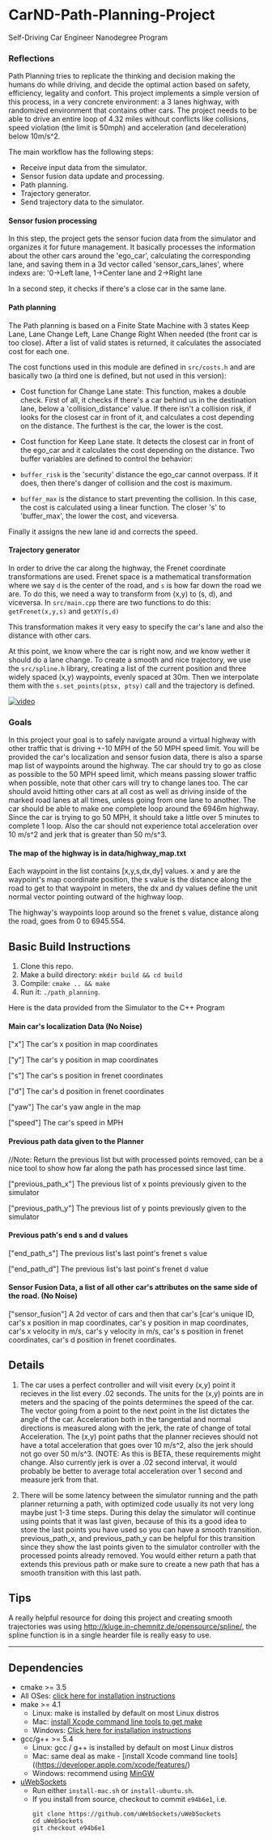 # CarND-Path-Planning-Project
Self-Driving Car Engineer Nanodegree Program

### Reflections

Path Planning tries to replicate the thinking and decision making the humans do while driving, and decide the optimal action based on safety, efficiency, legality and confort. This project implements a simple version of this process, in a very concrete environment: a 3 lanes highway, with randomized environment that contains other cars. The project needs to be able to drive an entire loop of 4.32 miles without conflicts like collisions, speed violation (the limit is 50mph) and acceleration (and deceleration) below 10m/s^2.

The main workflow has the following steps:

- Receive input data from the simulator.
- Sensor fusion data update and processing.
- Path planning.
- Trajectory generator.
- Send trajectory data to the simulator.

#### Sensor fusion processing

In this step, the project gets the sensor fucion data from the simulator and organizes it for future management. It basically processes the information about the other cars around the 'ego_car', calculating the corresponding lane, and saving them in a 3d vector called 'sensor_cars_lanes', where indexs are: '0->Left lane, 1->Center lane and 2->Right lane

In a second step, it checks if there's a close car in the same lane.

#### Path planning
The Path planning is based on a Finite State Machine with 3 states Keep Lane, Lane Change Left, Lane Change Right When needed (the front car is too close). After a list of valid states is returned, it calculates the associated cost for each one.

The cost functions used in this module are defined in `src/costs.h` and are basically two (a third one is defined, but not used in this version):

- Cost function for Change Lane state: This function, makes a double check. First of all, it checks if there's a car behind us in the destination lane, below a 'collision_distance' value. If there isn't a collision risk, if looks for the closest car in front of it, and calculates a cost depending on the distance. The furthest is the car, the lower is the cost.

- Cost function for Keep Lane state. It detects the closest car in front of the ego_car and it calculates the cost depending on the distance. Two buffer variables are defined to control the behavior:

 - `buffer_risk` is the 'security' distance the ego_car cannot overpass. If it does, then there's danger of collision and the cost is maximum.
 - `buffer_max` is the distance to start preventing the collision. In this case, the cost is calculated using a linear function. The closer 's' to 'buffer_max', the lower the cost, and viceversa.

Finally it assigns the new lane id and corrects the speed.

#### Trajectory generator

In order to drive the car along the highway, the Frenet coordinate transformations are used. Frenet space is a mathematical transformation where we say `d` is the center of the road, and `s` is how far down the road we are. To do this, we need a way to transform from (x,y) to (s, d), and viceversa. In `src/main.cpp` there are two functions to do this: `getFrenet(x,y,s)` and `getXY(s,d)`

This transformation makes it very easy to specify the car's lane and also the distance with other cars.

At this point, we know where the car is right now, and we know wether it should do a lane change. To create a smooth and nice trajectory, we use the `src/spline.h` library, creating a list of the current position and three widely spaced (x,y) waypoints, evenly spaced at 30m. Then we interpolate them with the `s.set_points(ptsx, ptsy)` call and the trajectory is defined.


[![video](https://img.youtube.com/vi/UMHgZGJ24e8/0.jpg)](https://www.youtube.com/watch?v=UMHgZGJ24e8)


### Goals
In this project your goal is to safely navigate around a virtual highway with other traffic that is driving +-10 MPH of the 50 MPH speed limit. You will be provided the car's localization and sensor fusion data, there is also a sparse map list of waypoints around the highway. The car should try to go as close as possible to the 50 MPH speed limit, which means passing slower traffic when possible, note that other cars will try to change lanes too. The car should avoid hitting other cars at all cost as well as driving inside of the marked road lanes at all times, unless going from one lane to another. The car should be able to make one complete loop around the 6946m highway. Since the car is trying to go 50 MPH, it should take a little over 5 minutes to complete 1 loop. Also the car should not experience total acceleration over 10 m/s^2 and jerk that is greater than 50 m/s^3.

#### The map of the highway is in data/highway_map.txt
Each waypoint in the list contains  [x,y,s,dx,dy] values. x and y are the waypoint's map coordinate position, the s value is the distance along the road to get to that waypoint in meters, the dx and dy values define the unit normal vector pointing outward of the highway loop.

The highway's waypoints loop around so the frenet s value, distance along the road, goes from 0 to 6945.554.

## Basic Build Instructions

1. Clone this repo.
2. Make a build directory: `mkdir build && cd build`
3. Compile: `cmake .. && make`
4. Run it: `./path_planning`.

Here is the data provided from the Simulator to the C++ Program

#### Main car's localization Data (No Noise)

["x"] The car's x position in map coordinates

["y"] The car's y position in map coordinates

["s"] The car's s position in frenet coordinates

["d"] The car's d position in frenet coordinates

["yaw"] The car's yaw angle in the map

["speed"] The car's speed in MPH

#### Previous path data given to the Planner

//Note: Return the previous list but with processed points removed, can be a nice tool to show how far along
the path has processed since last time.

["previous_path_x"] The previous list of x points previously given to the simulator

["previous_path_y"] The previous list of y points previously given to the simulator

#### Previous path's end s and d values

["end_path_s"] The previous list's last point's frenet s value

["end_path_d"] The previous list's last point's frenet d value

#### Sensor Fusion Data, a list of all other car's attributes on the same side of the road. (No Noise)

["sensor_fusion"] A 2d vector of cars and then that car's [car's unique ID, car's x position in map coordinates, car's y position in map coordinates, car's x velocity in m/s, car's y velocity in m/s, car's s position in frenet coordinates, car's d position in frenet coordinates.

## Details

1. The car uses a perfect controller and will visit every (x,y) point it recieves in the list every .02 seconds. The units for the (x,y) points are in meters and the spacing of the points determines the speed of the car. The vector going from a point to the next point in the list dictates the angle of the car. Acceleration both in the tangential and normal directions is measured along with the jerk, the rate of change of total Acceleration. The (x,y) point paths that the planner recieves should not have a total acceleration that goes over 10 m/s^2, also the jerk should not go over 50 m/s^3. (NOTE: As this is BETA, these requirements might change. Also currently jerk is over a .02 second interval, it would probably be better to average total acceleration over 1 second and measure jerk from that.

2. There will be some latency between the simulator running and the path planner returning a path, with optimized code usually its not very long maybe just 1-3 time steps. During this delay the simulator will continue using points that it was last given, because of this its a good idea to store the last points you have used so you can have a smooth transition. previous_path_x, and previous_path_y can be helpful for this transition since they show the last points given to the simulator controller with the processed points already removed. You would either return a path that extends this previous path or make sure to create a new path that has a smooth transition with this last path.

## Tips

A really helpful resource for doing this project and creating smooth trajectories was using http://kluge.in-chemnitz.de/opensource/spline/, the spline function is in a single hearder file is really easy to use.

---

## Dependencies

* cmake >= 3.5
 * All OSes: [click here for installation instructions](https://cmake.org/install/)
* make >= 4.1
  * Linux: make is installed by default on most Linux distros
  * Mac: [install Xcode command line tools to get make](https://developer.apple.com/xcode/features/)
  * Windows: [Click here for installation instructions](http://gnuwin32.sourceforge.net/packages/make.htm)
* gcc/g++ >= 5.4
  * Linux: gcc / g++ is installed by default on most Linux distros
  * Mac: same deal as make - [install Xcode command line tools]((https://developer.apple.com/xcode/features/)
  * Windows: recommend using [MinGW](http://www.mingw.org/)
* [uWebSockets](https://github.com/uWebSockets/uWebSockets)
  * Run either `install-mac.sh` or `install-ubuntu.sh`.
  * If you install from source, checkout to commit `e94b6e1`, i.e.
    ```
    git clone https://github.com/uWebSockets/uWebSockets
    cd uWebSockets
    git checkout e94b6e1
    ```
